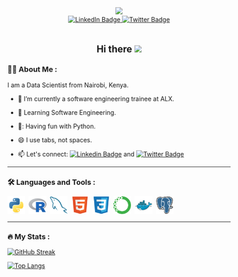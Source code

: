
<!--introductory gif -->
<div id="header" align="center">
  <img src="https://media.giphy.com/media/RbDKaczqWovIugyJmW/giphy.gif" width="300"/>
</div>


<!--social media badges-->
<div id="badges" align="center">
  <a href="www.linkedin.com/in/r-owino">
    <img src="https://img.shields.io/badge/LinkedIn-blue?style=for-the-badge&logo=linkedin&logoColor=white" alt="LinkedIn Badge"/>
  </a>
  <a href="https://twitter.com/_RRW2">
    <img src="https://img.shields.io/badge/Twitter-blue?style=for-the-badge&logo=twitter&logoColor=white" alt="Twitter Badge"/>
  </a>
  <!--
  <a href="https://leetcode.com/BlvckRose_/">
    <img src="https://img.shields.io/badge/-LeetCode-FFA116?style=for-the-badge&logo=LeetCode&logoColor=black" alt="Leetcode Badge"/>
  </a>
  -->
  
</div>


<!--profile views stats-->
<div id="views" align="center">
  <img src="https://komarev.com/ghpvc/?username=R-Owino&style=flat-square&color=blue" alt=""/>
</div>


<!--greetings section-->
<h2 align="center">
  Hi there
  <img src="https://media.giphy.com/media/hvRJCLFzcasrR4ia7z/giphy.gif" width="30px"/>
</h2>


<!--banner section-->
<!-- <div align="center">
  <img src="https://media.giphy.com/media/dyzew7Py7bnW9DiJJj/giphy.gif" width="600" height="300"/>
</div> -->

<!--About me section-->


### :woman_technologist: About Me :

I am a Data Scientist from Nairobi, Kenya.

- :telescope: I’m currently a software engineering trainee at ALX.

- :seedling: Learning Software Engineering.

- 🥳: Having fun with Python.

- 😄 I use tabs, not spaces.

- :mailbox: Let's connect: [![Linkedin Badge](https://img.shields.io/badge/LinkedIn-blue?style=for-the-badge&logo=linkedin&logoColor=white)](www.linkedin.com/in/r-owino) and [![Twitter Badge](https://img.shields.io/badge/Twitter-blue?style=for-the-badge&logo=twitter&logoColor=white)](https://twitter.com/_RRW2)


<!--tools and languages section-->
---

### :hammer_and_wrench: Languages and Tools :

<div>
  <img src="https://github.com/devicons/devicon/blob/master/icons/python/python-original.svg" title="Python" alt="Python" width="40" height="40"/>&nbsp;
  <img src="https://github.com/devicons/devicon/blob/master/icons/r/r-original.svg" title="R" alt="R" width="40" height="40"/>&nbsp;
  <img src="https://github.com/devicons/devicon/blob/master/icons/mysql/mysql-original.svg" title="MySQL"  alt="MySQL" width="40" height="40"/>&nbsp;
  <img src="https://github.com/devicons/devicon/blob/master/icons/html5/html5-original.svg" title="HTML5" alt="HTML5" width="40" height="40"/>&nbsp;
  <img src="https://github.com/devicons/devicon/blob/master/icons/css3/css3-original.svg" title="CSS3" alt="CSS3" width="40" height="40"/>&nbsp;
  <img src="https://github.com/devicons/devicon/blob/master/icons/anaconda/anaconda-original.svg" title="Anaconda" alt="Anaconda" width="40" height="40"/>&nbsp;
  <img src="https://github.com/devicons/devicon/blob/master/icons/docker/docker-original.svg" title="Docker" alt="Docker" width="40" height="40"/>&nbsp;
  <img src="https://github.com/devicons/devicon/blob/master/icons/postgresql/postgresql-original.svg" title="Postgre" alt="Postgre" width="40" height="40"/>&nbsp;
  <!--<img src="https://github.com/devicons/devicon/blob/master/icons/figma/figma-original.svg" title="Figma" alt="Figma" width="40" height="40"/>&nbsp;-->
  <!--<img src="https://github.com/devicons/devicon/blob/master/icons/canva/canva-original.svg" title="Canva" alt="Canva" width="40" height="40"/>&nbsp;-->
</div>

<!--stats section -->
---

### :fire: My Stats :

[![GitHub Streak](http://github-readme-streak-stats.herokuapp.com?user=R-Owino&theme=dark&background=000000)](https://git.io/streak-stats)

[![Top Langs](https://github-readme-stats.vercel.app/api/top-langs/?username=R-Owino&layout=compact&theme=vision-friendly-dark)](https://github.com/anuraghazra/github-readme-stats)
